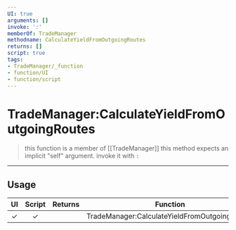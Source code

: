```yaml
---
UI: true
arguments: []
invoke: ':'
memberOf: TradeManager
methodname: CalculateYieldFromOutgoingRoutes
returns: []
script: true
tags:
- TradeManager/_function
- function/UI
- function/script
---
```

# TradeManager:CalculateYieldFromOutgoingRoutes
> this function is a member of [[TradeManager]]
> this method expects an implicit "self" argument. invoke it with `:`
-----
## Usage
|  UI | Script | Returns | Function | Arguments |
|:---:|:------:|-------:|:--------:|:---------|
|✓|✓||TradeManager:CalculateYieldFromOutgoingRoutes||
